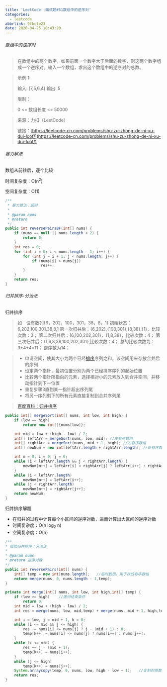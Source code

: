 ```yaml
---
title: 'LeetCode--面试题#51数组中的逆序对'
categories:
  - leetcode
abbrlink: 9fbcfe23
date: 2020-04-25 10:43:20
---
```



###### 数组中的逆序对

> 在数组中的两个数字，如果前面一个数字大于后面的数字，则这两个数字组成一个逆序对。输入一个数组，求出这个数组中的逆序对的总数。

>  示例 1:
>
>  输入: [7,5,6,4]
>  输出: 5
>
>
>  限制：
>
>  0 <= 数组长度 <= 50000

> 来源：力扣（LeetCode）
>
> 链接：[https://leetcode-cn.com/problems/shu-zu-zhong-de-ni-xu-dui-lcof/](https://leetcode-cn.com/problems/shu-zu-zhong-de-ni-xu-dui-lcof/)

<!--more-->

###### 暴力解法

数组从前往后，逐个比较

时间复杂度：O(n<sup>2</sup>)

空间复杂度：O(1)

```java
/**
 * 暴力算法：超时
 *
 * @param nums
 * @return
 */
public int reversePairsBF(int[] nums) {
    if (nums == null || nums.length < 2) {
        return 0;
    }
    int res = 0;
    for (int i = 0; i < nums.length - 1; i++) {
        for (int j = i + 1; j < nums.length; j++) {
            if (nums[i] > nums[j])
                res++;
        }
    }
    return res;
}
```

###### 归并排序-分治法

归并排序

> 如　设有数列{6，202，100，301，38，8，1}
> 初始状态：6,202,100,301,38,8,1
> 第一次归并后：{6,202},{100,301},{8,38},{1}，比较次数：3；
> 第二次归并后：{6,100,202,301}，{1,8,38}，比较次数：4；
> 第三次归并后：{1,6,8,38,100,202,301},比较次数：4；
> 总的比较次数为：3+4+4=11；
> 逆序数为14；

> - 申请空间，使其大小为两个已经[排序](https://baike.baidu.com/item/排序)序列之和，该空间用来存放合并后的序列
> - 设定两个指针，最初位置分别为两个已经排序序列的起始位置
> - 比较两个指针所指向的元素，选择相对小的元素放入到合并空间，并移动指针到下一位置
> - 重复步骤3直到某一指针超出序列尾
> - 将另一序列剩下的所有元素直接复制到合并序列尾

> [百度百科：归并排序](https://baike.baidu.com/item/%E5%BD%92%E5%B9%B6%E6%8E%92%E5%BA%8F)

```java
public int[] mergeSort(int[] nums, int low, int high) {
    if (low == high)
        return new int[]{nums[low]};

    int mid = low + (high - low) / 2;
    int[] leftArr = mergeSort(nums, low, mid); //左有序数组
    int[] rightArr = mergeSort(nums, mid + 1, high); //右有序数组
    int[] newNum = new int[leftArr.length + rightArr.length]; //新有序数组

    int m = 0, i = 0, j = 0;
    while (i < leftArr.length && j < rightArr.length) {
        newNum[m++] = leftArr[i] < rightArr[j] ? leftArr[i++] : rightArr[j++];
    }
    while (i < leftArr.length)
        newNum[m++] = leftArr[i++];
    while (j < rightArr.length)
        newNum[m++] = rightArr[j++];
    return newNum;
}
```

归并排序解题

* 在归并的过程中计算每个小区间的逆序对数，进而计算出大区间的逆序对数
* 时间复杂度：O(n log<sub>2</sub> n)
* 空间复杂度：O(n)

```java
/**
* 借助归并排序：分治法
*
* @param nums
* @return 逆序对数
*/
public int reversePairs(int[] nums) {
    int[] temp = new int[nums.length];   //临时数组，用于存放有序数组
    return merge(nums, 0, nums.length - 1,temp);
}

private int merge(int[] nums, int low, int high,int[] temp) {
    if (low >= high)    //递归结束条件
        return 0;
    int mid = low + (high - low) / 2;
    int res = merge(nums, low, mid,temp) + merge(nums, mid + 1, high,temp);	//区间划分

    int i = low, j = mid + 1, k = 0;
    while (i <= mid && j <= high) {
        res += nums[i] <= nums[j] ? j - (mid + 1) : 0;
        temp[k++] = nums[i] <= nums[j] ? nums[i++] : nums[j++];
    }
    while (i <= mid) {
        res += j - (mid + 1);	
        temp[k++] = nums[i++];
    }
    while (j <= high)
        temp[k++] = nums[j++];
    System.arraycopy(temp, 0, nums, low, high - low + 1);   //复制到原数组中
    return res;
}
```

